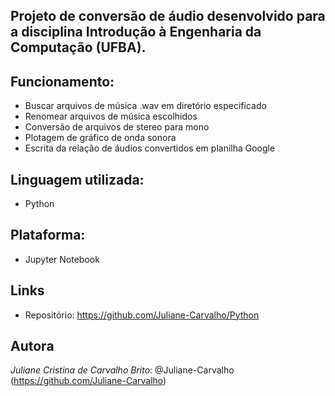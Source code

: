 ## Projeto de conversão de áudio desenvolvido para a disciplina Introdução à Engenharia da Computação (UFBA).

## Funcionamento:
  - Buscar arquivos de música .wav em diretório especificado
  - Renomear arquivos de música escolhidos
  - Conversão de arquivos de stereo para mono
  - Plotagem de gráfico de onda sonora
  - Escrita da relação de áudios convertidos em planilha Google

## Linguagem utilizada:
- Python

## Plataforma:
  - Jupyter Notebook

## Links
  - Repositório: https://github.com/Juliane-Carvalho/Python

## Autora
 *Juliane Cristina de Carvalho Brito*: @Juliane-Carvalho (https://github.com/Juliane-Carvalho)
